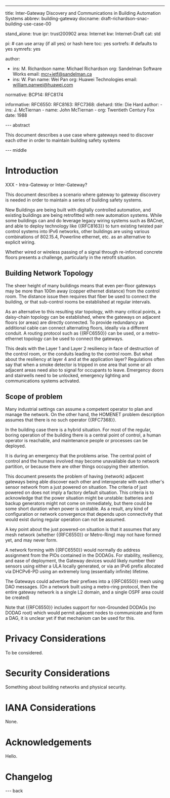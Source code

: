 ---
title: Inter-Gateway Discovery and Communications in Building Automation Systems
abbrev: building-gateway
docname: draft-richardson-snac-building-use-case-00

stand_alone: true
ipr: trust200902
area: Internet
kw: Internet-Draft
cat: std

pi:    # can use array (if all yes) or hash here
  toc: yes
  sortrefs:   # defaults to yes
  symrefs: yes

author:

- ins: M. Richardson
  name: Michael Richardson
  org: Sandelman Software Works
  email: mcr+ietf@sandelman.ca
- ins: W. Pan
  name: Wei Pan
  org: Huawei Technologies
  email: william.panwei@huawei.com

normative:
  BCP14: RFC8174

informative:
  RFC6550:
  RFC8163:
  RFC7368:
  diehard:
    title: Die Hard
    author:
     - ins: J. McTiernan
     - name: John McTiernan
     - org: Twentieth Century Fox
    date: 1988

--- abstract

This document describes a use case where gateways need to discover each other in order to maintain building safety systems

--- middle

# Introduction

XXX - Intra-Gateway or Inter-Gateway?

This document describes a scenario where gateway to gateway discovery is needed in order to maintain a series of building safety systems.

New Buildings are being built with digitally controlled automation, and existing buildings are being retrofitted with new automation systems.
While some buildings can and do leverage legacy wiring systems such as BACnet, and able to deploy technology like {{RFC8163}} to turn existing twisted pair control systems into IPv6 networks, other buildings are using various combinations of 802.15.4, Powerline ethernet, etc.  as an alternative to explicit wiring.

Whether wired or wireless passing of a signal through re-inforced concrete floors presents a challenge, particularly in the retrofit situation.

## Building Network Topology

The sheer height of many buildings means that even per-floor gateways may be more than 100m away (copper ethernet distance) from the control room.
The distance issue then requires that fiber be used to connect the building, or that sub-control rooms be established at regular intervals.

As an alternative to this resulting star topology, with many critical points, a daisy-chain topology can be established, where the gateways on adjacent floors (or areas) are directly connected.
To provide redundancy an additional cable can connect alternating floors, ideally via a different conduit.
A routing protocol such as {{RFC6550}} can be used, or a metro-ethernet topology can be used to connect the gateways.

This deals with the Layer 1 and Layer 2 resiliency in face of destruction of the control room, or the conduits leading to the control room.
But what about the resiliency at layer 4 and at the application layer?
Regulations often say that when a smoke detector is tripped in one area that some or all adjacent areas need also to signal for occupants to leave.
Emergency doors and stairwells need to be unlocked, emergency lighting and communications systems activated.

## Scope of problem

Many industrial settings can assume a competent operator to plan and manage the network.
On the other hand, the HOMENET problem description assumes that there is no such operator {{RFC7368}}.

In the building case there is a hybrid situation.
For most of the regular, boring operation of the building there is a central point of control, a
human operator is reachable, and maintenance people or processes can be deployed.

It is during an emergency that the problems arise.
The central point of control and the humans involved may become unavailable due to network partition, or because there are other things occupying their attention.

This document presents the problem of having (network) adjacent gateways being able discover each other and interoperate with each other's sensor network from a just powered on situation.
The criteria of just powered on does not imply a factory default situation.
This criteria is to acknowledge that the power situation might be unstable: batteries and backup generators might not come on immediately, but there could be some short duration when power is unstable.
As a result, any kind of configuration or network convergence that depends upon connectivity that would exist during regular operation can not be assumed.

A key point about the just powered-on situation is that it assumes that any mesh network (whether {{RFC6550}} or Metro-Ring) may not have formed yet, and may never form.

A network forming with {{RFC6550}} would normally do address assignment from the PIOs contained in the DODAGs.
For stability, resiliency, and ease of deployment, the Gateway devices would likely number their sensors using either a ULA locally generated, or via an IPv6 prefix allocated via DHCPv6-PD using an extremely long (essentially infinite) lifetime.

The Gateways could advertise their prefixes into a {{RFC6550}} mesh using DAO messages.
(On a network built using a metro-ring protocol, then the entire gateway network is a single L2 domain, and a single OSPF area could be created)

Note that {{RFC6550}} includes support for non-Grounded DODAGs (no DODAG root) which would permit adjacent nodes to communicate and form a DAG, it is unclear yet if that mechanism can be used for this.


# Privacy Considerations

To be considered.

# Security Considerations

Something about building networks and physical security.

# IANA Considerations

None.

# Acknowledgements

Hello.

# Changelog


--- back

